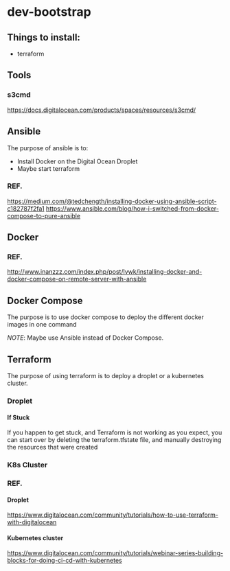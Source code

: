 
# dev-bootstrap

## Things to install:
* terraform

## Tools

### s3cmd
https://docs.digitalocean.com/products/spaces/resources/s3cmd/

## Ansible
The purpose of ansible is to:
* Install Docker on the Digital Ocean Droplet
* Maybe start terraform

### REF.
https://medium.com/@tedchength/installing-docker-using-ansible-script-c182787f2fa1
https://www.ansible.com/blog/how-i-switched-from-docker-compose-to-pure-ansible

## Docker

### REF.
http://www.inanzzz.com/index.php/post/lvwk/installing-docker-and-docker-compose-on-remote-server-with-ansible

## Docker Compose

The purpose is to use docker compose to deploy the different docker images in one command

*NOTE*: Maybe use Ansible instead of Docker Compose.


## Terraform

The purpose of using terraform is to deploy a droplet or a kubernetes cluster.

### Droplet
#### If Stuck
If you happen to get stuck, and Terraform is not working as you expect, you can start over by deleting the terraform.tfstate file, and manually destroying the resources that were created

### K8s Cluster

### REF.
#### Droplet
https://www.digitalocean.com/community/tutorials/how-to-use-terraform-with-digitalocean

#### Kubernetes cluster
https://www.digitalocean.com/community/tutorials/webinar-series-building-blocks-for-doing-ci-cd-with-kubernetes


